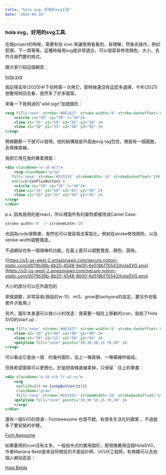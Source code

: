 ```yaml
---
title: "hola svg，好用的svg工具"
date: "2021-04-10"
---
```


### hola svg，好用的svg工具.

在做project的時候，需要有些 icon 來讓使用者看到，易理解，然後去操作，例如箭頭、下一頁等等。這種時候用svg就非常適合，可以很容易修改顏色、大小，去符合我們要的格式。

跟大家介紹這個網頁：

[hola svg](https://holasvg.com/icons/)

我記得去年(2020)中下旬時第一次用它，那時候還沒有這麼多選擇，今年(2021)想要用時回去看，竟然多了好多圖案。

來看一下我用過的"add sign"加號圖形：

```jsx
<svg fill='none' stroke='#0E1A27' stroke-width='8' stroke-dashoffset='0' stroke-dasharray='0' stroke-linecap='round' stroke-linejoin='round' xmlns='http://www.w3.org/2000/svg' viewBox='0 0 100 100'>
	<circle cx="50" cy="50" r="40"/> 
	<line x1="35" y1="50" x2="65" y2="50" /> 
	<line x1="50" y1="35" x2="50" y2="65" />
</svg>
```

稍微觀察一下就可以發現，他的結構就是外面由svg tag包住，裡面有一個圓圈，及兩條直線。

我把它用在我的專案裡面：

```jsx
<div className="w-10 ml3">
	<svg className="grow"
   fill='none' stroke='#555555' strokeWidth='10' strokeDashoffset='194' strokeDasharray='0' strokeLinecap='round' strokeLinejoin='round' xmlns='http://www.w3.org/2000/svg' viewBox='0 0 100 100'
   onClick={onPlusButton} >
	<circle cx="50" cy="50" r="40"/> 
	<line x1="35" y1="50" x2="65" y2="50" /> 
	<line x1="50" y1="35" x2="50" y2="65" />
</svg>
</div>
```

p.s. 因為我用的是react，所以裡面所有的屬性都被改成Camel Case:

```jsx
stroke-width='8' -> strokeWidth='10'
```

也因為code很簡單，我們也可以很容易去客製化，例如從stroke修改顏色，以及stroke-width調整寬度。

不過網站也有一個很棒的功能，在最上面可以調整寬度、顏色、圓角。

![https://s3-us-west-2.amazonaws.com/secure.notion-static.com/d079b36b-8b25-4548-8e00-6e518bf7b543/holaSVG.png](https://s3-us-west-2.amazonaws.com/secure.notion-static.com/d079b36b-8b25-4548-8e00-6e518bf7b543/holaSVG.png)

大小的部分可以在外面包的<div>來做調整，非常容易(我設的w-10、ml3、grow是tachyons的設定，要另外安裝套件才能用。)

另外，圖形本身還可以做小小的改造：我需要一個往上移動的icon，我挑了Hola SVG的start up：

```jsx
<svg fill='none' stroke='#0E1A27' stroke-width='8' stroke-dashoffset='0' stroke-dasharray='0' stroke-linecap='round' stroke-linejoin='round' xmlns='http://www.w3.org/2000/svg' viewBox='0 0 100 100'>
	<line x1="20" y1="80" x2="80" y2="80" />
	<line x1="50" y1="15" x2="50" y2="65" />
	<polyline fill="none" points="30,30 50,15 70,30" />
</svg>
```

可以看出它是由一個＾的幾何圖形，加上一條直線、一條橫線所組成。

但我希望圖案可以更簡化，於是把兩條直線拿掉，只保留＾往上的筆畫：

```jsx
<div className="w-10 dib fr w2-ns">
	<svg 
	 onClick={() => {onUpButton(tz)}}
	 className="grow"
	 fill='none' stroke='#555555' strokeWidth='10' strokeDashoffset='194' strokeDasharray='0' strokeLinecap='round' strokeLinejoin='round' xmlns='http://www.w3.org/2000/svg' viewBox='0 0 100 100'>
	<polyline fill="none" points="30,30 50,15 70,30" />
	</svg>
</div>
```

還有一個SVG的資源 - Fontawesome 也很不錯，有很多生活化的圖案 ，不過就多了要安裝的步驟。

[Font Awesome](https://fontawesome.com/icons?d=gallery&p=2&q=up)

如果要用的icon沒有太多，一般指令式的實用圖形，那很推薦用這個HolaSVG，作者Mariana Beldi是來自阿根廷的平面設計師、UI/UX工程師，有興趣可以去他個人網站逛逛：

[Hola Belda](https://www.holabelda.com/)